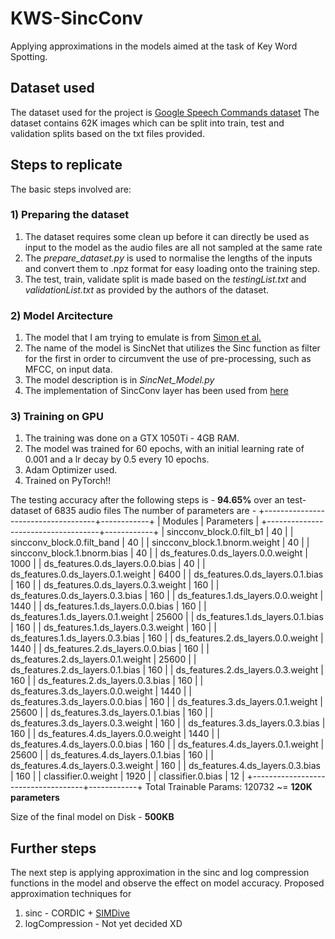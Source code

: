 # KWS-SincConv #
Applying approximations in the models aimed at the task of Key Word Spotting.

## Dataset used ##
The dataset used for the project is [Google Speech Commands dataset](https://ai.googleblog.com/2017/08/launching-speech-commands-dataset.html)
The dataset contains 62K images which can be split into train, test and validation splits based on the txt files provided.

## Steps to replicate ##
The basic steps involved are:

### 1) Preparing the dataset ###
1) The dataset requires some clean up before it can directly be used as input to the model as the audio files are all not sampled at the same rate
2) The _prepare_dataset.py_ is used to normalise the lengths of the inputs and convert them to .npz format for easy loading onto the training step.
3) The test, train, validate split is made based on the _testingList.txt_ and _validationList.txt_ as provided by the authors of the dataset.

### 2) Model Arcitecture ###
1) The model that I am trying to emulate is from [Simon et al.](https://arxiv.org/pdf/1911.02086.pdf)
2) The name of the model is SincNet that utilizes the Sinc function as filter for the first in order to circumvent the use of pre-processing, such as MFCC, on input data.
3) The model description is in _SincNet\_Model.py_
4) The implementation of SincConv layer has been used from [here](https://github.com/mravanelli/SincNet)

### 3) Training on GPU ###
1) The training was done on a GTX 1050Ti - 4GB RAM. 
2) The model was trained for 60 epochs, with an initial learning rate of 0.001 and a lr decay by 0.5 every 10 epochs.
3) Adam Optimizer used.
4) Trained on PyTorch!!

The testing accuracy after the following steps is - __94.65%__ over an test-dataset of 6835 audio files
The number of parameters are - 
+------------------------------------+------------+
|              Modules               | Parameters |
+------------------------------------+------------+
|      sincconv_block.0.filt_b1      |     40     |
|     sincconv_block.0.filt_band     |     40     |
|   sincconv_block.1.bnorm.weight    |     40     |
|    sincconv_block.1.bnorm.bias     |     40     |
| ds_features.0.ds_layers.0.0.weight |    1000    |
|  ds_features.0.ds_layers.0.0.bias  |     40     |
| ds_features.0.ds_layers.0.1.weight |    6400    |
|  ds_features.0.ds_layers.0.1.bias  |    160     |
| ds_features.0.ds_layers.0.3.weight |    160     |
|  ds_features.0.ds_layers.0.3.bias  |    160     |
| ds_features.1.ds_layers.0.0.weight |    1440    |
|  ds_features.1.ds_layers.0.0.bias  |    160     |
| ds_features.1.ds_layers.0.1.weight |   25600    |
|  ds_features.1.ds_layers.0.1.bias  |    160     |
| ds_features.1.ds_layers.0.3.weight |    160     |
|  ds_features.1.ds_layers.0.3.bias  |    160     |
| ds_features.2.ds_layers.0.0.weight |    1440    |
|  ds_features.2.ds_layers.0.0.bias  |    160     |
| ds_features.2.ds_layers.0.1.weight |   25600    |
|  ds_features.2.ds_layers.0.1.bias  |    160     |
| ds_features.2.ds_layers.0.3.weight |    160     |
|  ds_features.2.ds_layers.0.3.bias  |    160     |
| ds_features.3.ds_layers.0.0.weight |    1440    |
|  ds_features.3.ds_layers.0.0.bias  |    160     |
| ds_features.3.ds_layers.0.1.weight |   25600    |
|  ds_features.3.ds_layers.0.1.bias  |    160     |
| ds_features.3.ds_layers.0.3.weight |    160     |
|  ds_features.3.ds_layers.0.3.bias  |    160     |
| ds_features.4.ds_layers.0.0.weight |    1440    |
|  ds_features.4.ds_layers.0.0.bias  |    160     |
| ds_features.4.ds_layers.0.1.weight |   25600    |
|  ds_features.4.ds_layers.0.1.bias  |    160     |
| ds_features.4.ds_layers.0.3.weight |    160     |
|  ds_features.4.ds_layers.0.3.bias  |    160     |
|        classifier.0.weight         |    1920    |
|         classifier.0.bias          |     12     |
+------------------------------------+------------+
Total Trainable Params: 120732 ~= __120K parameters__

Size of the final model on Disk - __500KB__

## Further steps ##
The next step is applying approximation in the sinc and log compression functions in the model and observe the effect on model accuracy.
Proposed approximation techniques for 
1) sinc - CORDIC + [SIMDive](https://arxiv.org/abs/2011.01148) 
2) logCompression - Not yet decided XD
